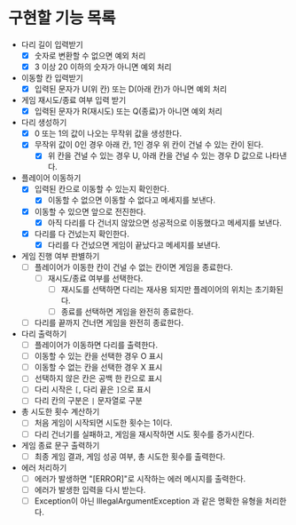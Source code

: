 # 구현할 기능 목록

- 다리 길이 입력받기
    - [x] 숫자로 변환할 수 없으면 예외 처리
    - [x] 3 이상 20 이하의 숫자가 아니면 예외 처리
- 이동할 칸 입력받기
    - [x] 입력된 문자가 U(위 칸) 또는 D(아래 칸)가 아니면 예외 처리
- 게임 재시도/종료 여부 입력 받기
    - [x] 입력된 문자가 R(재시도) 또는 Q(종료)가 아니면 예외 처리
- 다리 생성하기
    - [x] 0 또는 1의 값이 나오는 무작위 값을 생성한다.
    - [x] 무작위 값이 0인 경우 아래 칸, 1인 경우 위 칸이 건널 수 있는 칸이 된다.
        - [x] 위 칸을 건널 수 있는 경우 U, 아래 칸을 건널 수 있는 경우 D 값으로 나타낸다.
- 플레이어 이동하기
    - [x] 입력된 칸으로 이동할 수 있는지 확인한다.
        - [x] 이동할 수 없으면 이동할 수 없다고 메세지를 보낸다.
    - [x] 이동할 수 있으면 앞으로 전진한다.
        - [x] 아직 다리를 다 건너지 않았으면 성공적으로 이동했다고 메세지를 보낸다.
    - [x] 다리를 다 건넜는지 확인한다.
        - [x] 다리를 다 건넜으면 게임이 끝났다고 메세지를 보낸다.
- 게임 진행 여부 판별하기
    - [ ] 플레이어가 이동한 칸이 건널 수 없는 칸이면 게임을 종료한다.
        - [ ] 재시도/종료 여부를 선택한다.
            - [ ] 재시도를 선택하면 다리는 재사용 되지만 플레이어의 위치는 초기화된다.
            - [ ] 종료를 선택하면 게임을 완전히 종료한다.
    - [ ] 다리를 끝까지 건너면 게임을 완전히 종료한다.
- 다리 출력하기
    - [ ] 플레이어가 이동하면 다리를 출력한다.
    - [ ] 이동할 수 있는 칸을 선택한 경우 O 표시
    - [ ] 이동할 수 없는 칸을 선택한 경우 X 표시
    - [ ] 선택하지 않은 칸은 공백 한 칸으로 표시
    - [ ] 다리 시작은 `[`, 다리 끝은 `]`으로 표시
    - [ ] 다리 칸의 구분은 ` | ` 문자열로 구분
- 총 시도한 횟수 계산하기
    - [ ] 처음 게임이 시작되면 시도한 횟수는 1이다.
    - [ ] 다리 건너기를 실패하고, 게임을 재시작하면 시도 횟수를 증가시킨다.
- 게임 종료 문구 출력하기
    - [ ] 최종 게임 결과, 게임 성공 여부, 총 시도한 횟수를 출력한다.
- 에러 처리하기
    - [ ] 에러가 발생하면 "[ERROR]"로 시작하는 에러 메시지를 출력한다.
    - [ ] 에러가 발생한 입력을 다시 받는다.
    - [ ] Exception이 아닌 IllegalArgumentException 과 같은 명확한 유형을 처리한다.
